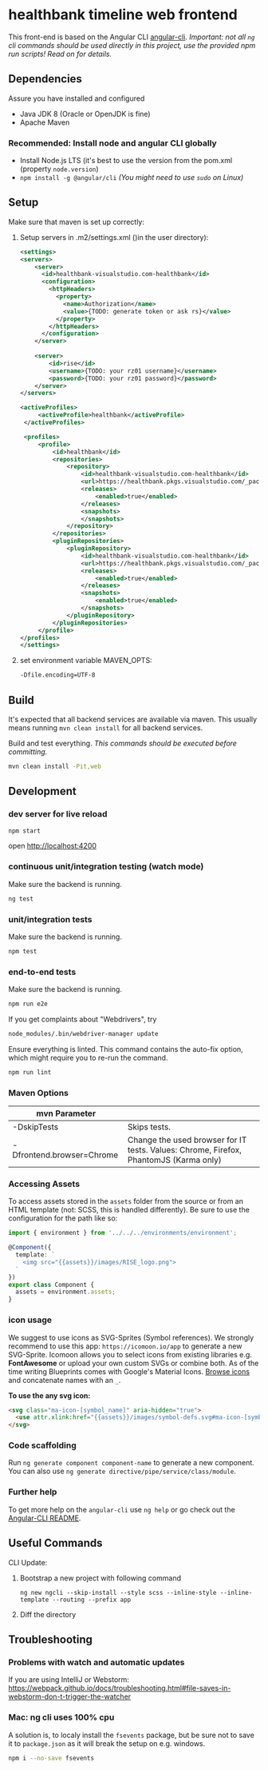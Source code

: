 # healthbank timeline web frontend

This front-end is based on the Angular CLI [angular-cli](https://github.com/angular/angular-cli/).
_Important: not all `ng` cli commands should be used directly in this project, use the provided npm run scripts! Read on for details._ 

## Dependencies

Assure you have installed and configured
* Java JDK 8 (Oracle or OpenJDK is fine)
* Apache Maven

### Recommended: Install node and angular CLI globally

* Install Node.js LTS (it's best to use the version from the pom.xml (property `node.version`)
* `npm install -g @angular/cli` _(You might need to use `sudo` on Linux)_

## Setup

Make sure that maven is set up correctly:

1. Setup servers in .m2/settings.xml ()in the user directory):

    ```xml
    <settings>
    <servers>
        <server>
          <id>healthbank-visualstudio.com-healthbank</id>
          <configuration>
            <httpHeaders>
              <property>
                <name>Authorization</name>
                <value>{TODO: generate token or ask rs}</value>
              </property>
            </httpHeaders>
          </configuration>
        </server>
        
        <server>
            <id>rise</id>
            <username>{TODO: your rz01 username}</username>
            <password>{TODO: your rz01 password}</password>
        </server>
    </servers>
 
    <activeProfiles>
         <activeProfile>healthbank</activeProfile>
     </activeProfiles>
 
     <profiles>
         <profile>
             <id>healthbank</id>
             <repositories>
                 <repository>
                     <id>healthbank-visualstudio.com-healthbank</id>
                     <url>https://healthbank.pkgs.visualstudio.com/_packaging/healthbank/maven/v1</url>
                     <releases>
                         <enabled>true</enabled>
                     </releases>
                     <snapshots>
                     </snapshots>
                 </repository>
             </repositories>
             <pluginRepositories>
                 <pluginRepository>
                     <id>healthbank-visualstudio.com-healthbank</id>
                     <url>https://healthbank.pkgs.visualstudio.com/_packaging/healthbank/maven/v1</url>
                     <releases>
                         <enabled>true</enabled>
                     </releases>
                     <snapshots>
                         <enabled>true</enabled>
                     </snapshots>
                 </pluginRepository>
             </pluginRepositories>
         </profile>
    </profiles>
    </settings>
    ```
2. set environment variable MAVEN_OPTS:

    ```bash
    -Dfile.encoding=UTF-8
    ```

## Build

It's expected that all backend services are available via maven. This usually means running `mvn clean install` for all backend services.

Build and test everything. _This commands should be executed before committing._
````bash
mvn clean install -Pit,web
````

## Development

### dev server for live reload

````bash
npm start
````

open [http://localhost:4200](http://localhost:4200)

### continuous unit/integration testing (watch mode)

Make sure the backend is running.

````bash
ng test
````

### unit/integration tests

Make sure the backend is running.

````bash
npm test
````

### end-to-end tests

Make sure the backend is running.

````bash
npm run e2e
````

If you get complaints about "Webdrivers", try
```bash
node_modules/.bin/webdriver-manager update
```

Ensure everything is linted. This command contains the auto-fix option, which might require you to re-run the command.
````bash
npm run lint
````

### Maven Options

| mvn Parameter            | |
| ------------------------ | --- |
|-DskipTests               | Skips tests. |
|-Dfrontend.browser=Chrome | Change the used browser for IT tests. Values: Chrome, Firefox, PhantomJS (Karma only) |


### Accessing Assets

To access assets stored in the `assets` folder from the source or from an HTML template (not: SCSS, this is handled differently).
Be sure to use the configuration for the path like so:
```typescript
import { environment } from '../../../environments/environment';

@Component({
  template: `
    <img src="{{assets}}/images/RISE_logo.png">
  `
})
export class Component {
  assets = environment.assets;
}
```


### icon usage

We suggest to use icons as SVG-Sprites (Symbol references). We strongly recommend to use this app: `https://icomoon.io/app` 
to generate a new SVG-Sprite. Icomoon allows you to select icons from existing libraries e.g. **FontAwesome** or 
upload your own custom SVGs or combine both. As of the time writing Blueprints comes with Google's Material Icons.
[Browse icons](https://material.io/icons/) and concatenate names with an `_`. 

**To use the any svg icon:**

```html
<svg class="ma-icon-[symbol_name]" aria-hidden="true">
  <use attr.xlink:href="{{assets}}/images/symbol-defs.svg#ma-icon-[symbol_name]"></use>
</svg>
```

### Code scaffolding

Run `ng generate component component-name` to generate a new component. You can also use `ng generate directive/pipe/service/class/module`.


### Further help

To get more help on the `angular-cli` use `ng help` or go check out the [Angular-CLI README](https://github.com/angular/angular-cli/blob/master/README.md).


## Useful Commands

CLI Update:
1. Bootstrap a new project with following command

   `ng new ngcli --skip-install --style scss --inline-style --inline-template --routing --prefix app`

2. Diff the directory


## Troubleshooting

### Problems with watch and automatic updates
If you are using IntelliJ or Webstorm: https://webpack.github.io/docs/troubleshooting.html#file-saves-in-webstorm-don-t-trigger-the-watcher

### Mac: ng cli uses 100% cpu
A solution is, to localy install the `fsevents` package, but be sure not 
to save it to `package.json` as it will break the setup on e.g. windows.

``` bash
npm i --no-save fsevents
```
